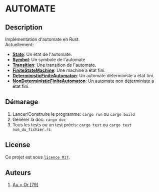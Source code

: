 # AUTOMATE

## Description
Implémentation d'automate en Rust.      
Actuellement:       
- [**State**](/src/state.rs): Un état de l'automate.
- [**Symbol**](/src/symbol.rs): Un symbole de l'automate
- [**Transition**](/src/transition.rs):  Une transition de l'automate.
- [**FiniteStateMachine**](/src/fsm.rs): Une machine a état fini.
- [**DeterministicFiniteAutomaton**](/src/dfa.rs):  Un automate déterministe a état fini.
- [**NonDeterministicFiniteAutomaton**](/src/nfa.rs):  Un automate non déterministe a état fini.


## Démarage

1. Lancer/Construire le programme: `cargo run` ou `cargo build`
2. Générer la doc: `cargo doc`
3. Tous les tests ou un test précis: `cargo test` ou `cargo test nom_du_fichier.rs`

## License

Ce projet est sous [``licence MIT``](LICENSE).

## Auteurs

1. [Au = Or [79]](https://github.com/elamani-drawing)
